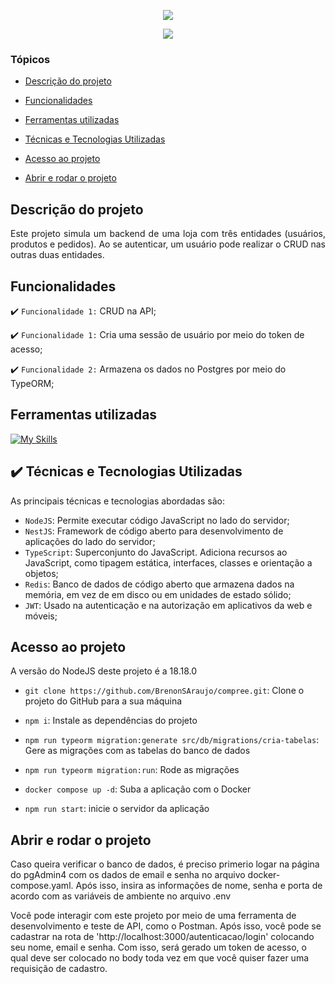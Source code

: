 <p align="center">
<img src="https://github.com/user-attachments/assets/0a420e8b-16ab-41f4-adf5-14081b518c39"/>
</p>
<p align="center">
<img loading="lazy" src="http://img.shields.io/static/v1?label=STATUS&message=ABERTO%20PARA%20DESENVOLVIMENTO&color=GREEN&style=for-the-badge"/>
</p>

### Tópicos 

- [Descrição do projeto](#descrição-do-projeto)

- [Funcionalidades](#funcionalidades)

- [Ferramentas utilizadas](#ferramentas-utilizadas)

- [Técnicas e Tecnologias Utilizadas](#tecnicas-e-ferramentas-utilizadas)
  
- [Acesso ao projeto](#acesso-ao-projeto)

- [Abrir e rodar o projeto](#abrir-e-rodar-o-projeto)

## Descrição do projeto 

<p align="justify">
 Este projeto simula um backend de uma loja com três entidades (usuários, produtos e pedidos). Ao se autenticar, um usuário pode realizar o CRUD nas outras duas entidades.
</p>

## Funcionalidades

:heavy_check_mark: `Funcionalidade 1:` CRUD na API;

:heavy_check_mark: `Funcionalidade 1:` Cria uma sessão de usuário por meio do token de acesso;

:heavy_check_mark: `Funcionalidade 2:` Armazena os dados no Postgres por meio do TypeORM;

## Ferramentas utilizadas
[![My Skills](https://skillicons.dev/icons?i=nodejs,nestjs,ts,redis,postgres,docker)](https://skillicons.dev)


###

## ✔️ Técnicas e Tecnologias Utilizadas

As principais técnicas e tecnologias abordadas são:

- `NodeJS`: Permite executar código JavaScript no lado do servidor;
- `NestJS`: Framework de código aberto para desenvolvimento de aplicações do lado do servidor;
- `TypeScript`: Superconjunto do JavaScript. Adiciona recursos ao JavaScript, como tipagem estática, interfaces, classes e orientação a objetos;
- `Redis`: Banco de dados de código aberto que armazena dados na memória, em vez de em disco ou em unidades de estado sólido;
- `JWT`: Usado na autenticação e na autorização em aplicativos da web e móveis;

## Acesso ao projeto
 <p align="left"> 
  A versão do NodeJS deste projeto é a 18.18.0
 </p>
 
  - ``git clone https://github.com/BrenonSAraujo/compree.git``: Clone o projeto do GitHub para a sua máquina
  
  - ``npm i``: Instale as dependências do projeto
  
  - ``npm run typeorm migration:generate src/db/migrations/cria-tabelas``: Gere as migrações com as tabelas do banco de dados
  
  - ``npm run typeorm migration:run``: Rode as migrações
  
  - ``docker compose up -d``: Suba a aplicação com o Docker
  
  - ``npm run start``: inicie o servidor da aplicação
    
 
## Abrir e rodar o projeto
 <p align="left"> Caso queira verificar o banco de dados, é preciso primerio logar na página do pgAdmin4 com os dados de email e senha no arquivo docker-compose.yaml. Após isso, insira as informações de nome, senha e porta de acordo com as variáveis de ambiente no arquivo .env </p>

  Você pode interagir com este projeto por meio de uma ferramenta de desenvolvimento e teste de API, como o Postman. Após isso, você pode se cadastrar na rota de 'http://localhost:3000/autenticacao/login' colocando seu nome, email e senha. Com isso, será gerado um token de acesso, o qual deve ser colocado no body toda vez em que você quiser fazer uma requisição de cadastro.

